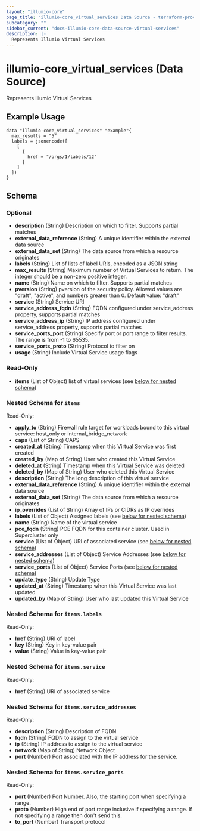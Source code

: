 ```yaml
---
layout: "illumio-core"
page_title: "illumio-core_virtual_services Data Source - terraform-provider-illumio-core"
subcategory: ""
sidebar_current: "docs-illumio-core-data-source-virtual-services"
description: |-
  Represents Illumio Virtual Services
---
```


# illumio-core_virtual_services (Data Source)

Represents Illumio Virtual Services


Example Usage
------------

```hcl
data "illumio-core_virtual_services" "example"{
  max_results = "5"
  labels = jsonencode([
    [
      {
        href = "/orgs/1/labels/12"
      }
    ]
  ])
}
```


## Schema

### Optional

- **description** (String) Description on which to filter. Supports partial matches
- **external_data_reference** (String) A unique identifier within the external data source
- **external_data_set** (String) The data source from which a resource originates
- **labels** (String) List of lists of label URIs, encoded as a JSON string
- **max_results** (String) Maximum number of Virtual Services to return. The integer should be a non-zero positive integer. 
- **name** (String) Name on which to filter. Supports partial matches
- **pversion** (String) pversion of the security policy. Allowed values are "draft", "active", and numbers greater than 0. Default value: "draft"
- **service** (String) Service URI
- **service_address_fqdn** (String) FQDN configured under service_address property, supports partial matches
- **service_address_ip** (String) IP address configured under service_address property, supports partial matches
- **service_ports_port** (String) Specify port or port range to filter results. The range is from -1 to 65535.
- **service_ports_proto** (String) Protocol to filter on
- **usage** (String) Include Virtual Service usage flags

### Read-Only

- **items** (List of Object) list of virtual services (see [below for nested schema](#nestedatt--items))

<a id="nestedatt--items"></a>
### Nested Schema for `items`

Read-Only:

- **apply_to** (String) Firewall rule target for workloads bound to this virtual service: host_only or internal_bridge_network
- **caps** (List of String) CAPS
- **created_at** (String) Timestamp when this Virtual Service was first created
- **created_by** (Map of String) User who created this Virtual Service
- **deleted_at** (String) Timestamp when this Virtual Service was deleted
- **deleted_by** (Map of String) User who deleted this Virtual Service
- **description** (String) The long description of this virtual service
- **external_data_reference** (String) A unique identifier within the external data source
- **external_data_set** (String) The data source from which a resource originates
- **ip_overrides** (List of String) Array of IPs or CIDRs as IP overrides
- **labels** (List of Object) Assigned labels (see [below for nested schema](#nestedobjatt--items--labels))
- **name** (String) Name of the virtual service
- **pce_fqdn** (String) PCE FQDN for this container cluster. Used in Supercluster only
- **service** (List of Object) URI of associated service (see [below for nested schema](#nestedobjatt--items--service))
- **service_addresses** (List of Object) Service Addresses (see [below for nested schema](#nestedobjatt--items--service_addresses))
- **service_ports** (List of Object) Service Ports (see [below for nested schema](#nestedobjatt--items--service_ports))
- **update_type** (String) Update Type
- **updated_at** (String) Timestamp when this Virtual Service was last updated
- **updated_by** (Map of String) User who last updated this Virtual Service

<a id="nestedobjatt--items--labels"></a>
### Nested Schema for `items.labels`

Read-Only:

- **href** (String) URI of label
- **key** (String) Key in key-value pair
- **value** (String) Value in key-value pair


<a id="nestedobjatt--items--service"></a>
### Nested Schema for `items.service`

Read-Only:

- **href** (String) URI of associated service


<a id="nestedobjatt--items--service_addresses"></a>
### Nested Schema for `items.service_addresses`

Read-Only:

- **description** (String) Description of FQDN
- **fqdn** (String) FQDN to assign to the virtual service
- **ip** (String) IP address to assign to the virtual service
- **network** (Map of String) Network Object
- **port** (Number) Port associated with the IP address for the service.


<a id="nestedobjatt--items--service_ports"></a>
### Nested Schema for `items.service_ports`

Read-Only:

- **port** (Number) Port Number. Also, the starting port when specifying a range.
- **proto** (Number) High end of port range inclusive if specifying a range. If not specifying a range then don't send this.
- **to_port** (Number) Transport protocol


